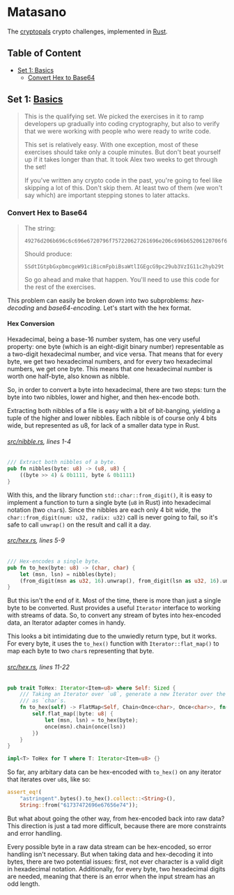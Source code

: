 # Matasano

The [cryptopals](http://cryptopals.com) crypto challenges, implemented in
[Rust](https://rust-lang.org/).

## Table of Content

- [Set 1: Basics](#set-1-basics)
    - [Convert Hex to Base64](#convert-hex-to-base64)

## Set 1: [Basics](http://cryptopals.com/sets/1)

> This is the qualifying set. We picked the exercises in it to ramp developers
> up gradually into coding cryptography, but also to verify that we were
> working with people who were ready to write code.
>
> This set is relatively easy. With one exception, most of these exercises
> should take only a couple minutes. But don't beat yourself up if it takes
> longer than that. It took Alex two weeks to get through the set!
>
> If you've written any crypto code in the past, you're going to feel like
> skipping a lot of this. Don't skip them. At least two of them (we won't say
> which) are important stepping stones to later attacks.

### Convert Hex to Base64

> The string:
>   
>     49276d206b696c6c696e6720796f757220627261696e206c696b65206120706f69736f6e6f7573206d757368726f6f6d
>
> Should produce:
>   
>     SSdtIGtpbGxpbmcgeW91ciBicmFpbiBsaWtlIGEgcG9pc29ub3VzIG11c2hyb29t
>
> So go ahead and make that happen. You'll need to use this code for the rest
> of the exercises.

This problem can easily be broken down into two subproblems: *hex-decoding* and
*base64-encoding*. Let's start with the hex format.

#### Hex Conversion

Hexadecimal, being a base-16 number system, has one very useful property: one
byte (which is an eight-digit binary number) representable as a two-digit
hexadecimal number, and vice versa. That means that for every byte, we get two
hexadecimal numbers, and for every two hexadecimal numbers, we get one byte.
This means that one hexadecimal number is worth one half-byte, also known as nibble.

So, in order to convert a byte into hexadecimal, there are two steps: turn
the byte into two nibbles, lower and higher, and then hex-encode both.

Extracting both nibbles of a file is easy with a bit of bit-banging, yielding
a tuple of the higher and lower nibbles. Each nibble is of course only 4 bits wide,
but represented as u8, for lack of a smaller data type in Rust.

###### [src/nibble.rs](src/nibble.rs), lines 1-4

```rust
/// Extract both nibbles of a byte.
pub fn nibbles(byte: u8) -> (u8, u8) {
    ((byte >> 4) & 0b1111, byte & 0b1111)
}
```

With this, and the library function `std::char::from_digit()`, it is easy to implement
a function to turn a single byte (`u8` in Rust) into hexadecimal notation (two `char`s).
Since the nibbles are each only 4 bit wide, the `char::from_digit(num: u32, radix: u32)`
call is never going to fail, so it's safe to call `unwrap()` on the result and call it
a day.

###### [src/hex.rs](src/hex.rs), lines 5-9

```rust
/// Hex-encodes a single byte.
pub fn to_hex(byte: u8) -> (char, char) {
    let (msn, lsn) = nibbles(byte);
    (from_digit(msn as u32, 16).unwrap(), from_digit(lsn as u32, 16).unwrap())
}
```

But this isn't the end of it. Most of the time, there is more than just a single byte
to be converted. Rust provides a useful `Iterator` interface to working with streams
of data. So, to convert any stream of bytes into hex-encoded data, an Iterator adapter
comes in handy.

This looks a bit intimidating due to the unwiedly return type, but it works. For every
byte, it uses the `to_hex()` function with `Iterator::flat_map()` to map each byte to
two `char`s representing that byte.

###### [src/hex.rs](src/hex.rs), lines 11-22

```rust
pub trait ToHex: Iterator<Item=u8> where Self: Sized {
    /// Taking an Iterator over `u8`, generate a new Iterator over the `u8` data hex-encoded,
    /// as `char`s.
    fn to_hex(self) -> FlatMap<Self, Chain<Once<char>, Once<char>>, fn(u8) -> Chain<Once<char>, Once<char>>> {
        self.flat_map(|byte: u8| {
            let (msn, lsn) = to_hex(byte);
            once(msn).chain(once(lsn))
        })
    }
}

impl<T> ToHex for T where T: Iterator<Item=u8> {}
```

So far, any arbitary data can be hex-encoded with `to_hex()` on any
iterator that iterates over `u8`s, like so:

```rust
assert_eq!(
    "astringent".bytes().to_hex().collect::<String>(),
    String::from("61737472696e67656e74"));
```

But what about going the other way, from hex-encoded back into raw data? This
direction is just a tad more difficult, because there are more constraints and
error handling. 

Every possible byte in a raw data stream can be hex-encoded, so error handling
isn't necessary. But when taking data and hex-decoding it into bytes, there are
two potential issues: first, not ever character is a valid digit in hexadecimal
notation. Additionally, for every byte, two hexadecimal digits are needed,
meaning that there is an error when the input stream has an odd length.


